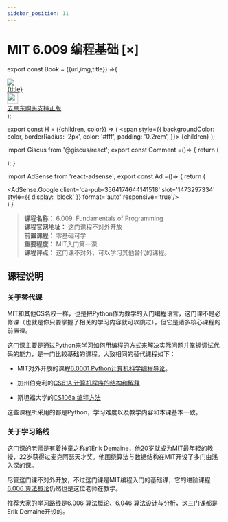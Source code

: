 ```yaml
---
sidebar_position: 11
---
```


# MIT 6.009 编程基础 [×]

export const Book = ({url,img,title}) =>(
<div class="bookitem">
  <a href={url} target="_blank" class="book-content">
    <div class="book-img">
      <img src={img} />
    </div>
    <div class="book-detail">
      <div class="book-title">{title}</div>
      <div class="boook-desc">
        <img width="25" height="25" src="https://hackweek-1251009918.cos.ap-shanghai.myqcloud.com/hackway/cs/jd.svg" />
        <div class="book-jd">去京东购买支持正版</div>
      </div>
    </div>
  </a>
  </div> 
);

export const H = ({children, color}) => (
  <span
    style={{
      backgroundColor: color,
      borderRadius: '2px',
      color: '#fff',
      padding: '0.2rem',
    }}>
    {children}
  </span>
);

import Giscus from '@giscus/react';
export const Comment =()=> {
  return (
   <div className="comments-container">
      <Giscus
        src="https://giscus.app/client.js"
        id="comments"
        repo="lidongyx/hackwaydoc"
        repoId="R_kgDOHUMOyA"
        category="Announcements"
        categoryId="DIC_kwDOHUMOyM4CPCtD"
        mapping="title"
        reactionsEnabled="1"
        emitMetadata="0"
        inputPosition="top"
        theme="light"
        lang="zh-CN"
        crossorigin="anonymous"
      />
    </div>
  );
}

import AdSense from 'react-adsense';
export const Ad =()=> {
  return (
    <div className="ad-container">
      <AdSense.Google
        client='ca-pub-3564174644141518'
        slot='1473297334'
        style={{ display: 'block' }}
        format='auto'
        responsive='true'/>
    </div>
  )
}

>**课程名称：** 6.009: Fundamentals of Programming  
**课程官网地址：** 这门课程不对外开放  
**前置课程：** 零基础可学  
**重要程度：** MIT入门第一课   
**课程评点：** 这门课不对外，可以学习其他替代的课程。

## 课程说明
### 关于替代课
MIT和其他CS名校一样，也是把Python作为教学的入门编程语言，这门课不是必修课（也就是你只要掌握了相关的学习内容就可以跳过），但它是诸多核心课程的前置课。

这门课主要是通过Python来学习如何用编程的方式来解决实际问题并掌握调试代码的能力，是一门比较基础的课程。大致相同的替代课程如下：

- MIT对外开放的课程[6.0001 Python计算机科学编程导论](https://hackway.org/docs/cs/freshman/first/cs60001)。

- 加州伯克利的[CS61A 计算机程序的结构和解释](https://hackway.org/docs/cs/freshman/first/cs61a)

- 斯坦福大学的[CS106a 编程方法](https://hackway.org/docs/cs/freshman/first/cs106a)

这些课程所采用的都是Python，学习难度以及教学内容和本课基本一致。

### 关于学习路线
这门课的老师是有着神童之称的Erik Demaine，他20岁就成为MIT最年轻的教授，22岁获得过麦克阿瑟天才奖。他围绕算法与数据结构在MIT开设了多门由浅入深的课。

尽管这门课不对外开放，不过这门课是MIT编程入门的基础课，它的进阶课程[6.006 算法概论](https://hackway.org/docs/cs/freshman/datastructure/cs6006)仍然也是这位老师在教学。

推荐大家的学习路线是[6.006 算法概论](https://hackway.org/docs/cs/freshman/datastructure/cs6006)、[6.046 算法设计与分析](https://hackway.org/docs/cs/sophomore/algorithm/cs6046)，这三门课都是Erik Demaine开设的。





<Comment></Comment>

